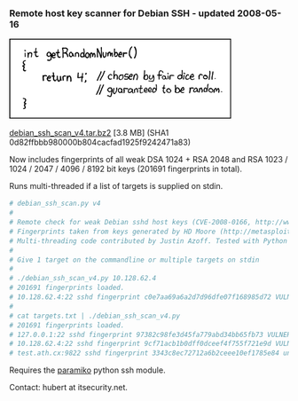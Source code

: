 ### Remote host key scanner for Debian SSH - updated 2008-05-16

![random_number.png](./random_number.png)

[debian_ssh_scan_v4.tar.bz2](/debian_ssh_scan_v4.tar.bz2) [3.8 MB] (SHA1 0d82ffbbb980000b804cacfad1925f9242471a83)

Now includes fingerprints of all weak DSA 1024 + RSA 2048 and RSA 1023 / 1024 / 2047 / 4096 / 8192 bit keys (201691 fingerprints in total).

Runs multi-threaded if a list of targets is supplied on stdin.

```python
# debian_ssh_scan.py v4
#
# Remote check for weak Debian sshd host keys (CVE-2008-0166, http://www.debian.org/security/2008/dsa-1571) by Hubert Seiwert 2008-05-16.
# Fingerprints taken from keys generated by HD Moore (http://metasploit.com/users/hdm/tools/debian-openssl/)
# Multi-threading code contributed by Justin Azoff. Tested with Python 2.5.2 and Paramiko 1.7.3.
#
# Give 1 target on the commandline or multiple targets on stdin
#
# ./debian_ssh_scan_v4.py 10.128.62.4
# 201691 fingerprints loaded.
# 10.128.62.4:22 sshd fingerprint c0e7aa69a6a2d7d96dfe07f168985d72 VULNERABLE (RSA 2048 bit key, pid 1626)
#
# cat targets.txt | ./debian_ssh_scan_v4.py
# 201691 fingerprints loaded.
# 127.0.0.1:22 sshd fingerprint 97382c98fe3d45fa779abd34bb65fb73 VULNERABLE (RSA 2048 bit key, pid 5214)
# 10.128.62.4:22 sshd fingerprint 9cf71acb1b0dff0dceef4f755f721e9d VULNERABLE (RSA 2048 bit key, pid 5252)
# test.ath.cx:9822 sshd fingerprint 3343c8ec72712a6b2ceee10ef1785e84 unknown
```
Requires the [paramiko](http://web.archive.org/web/20110718173934/http://www.lag.net/paramiko/) python ssh module.

Contact: hubert at itsecurity.net.
